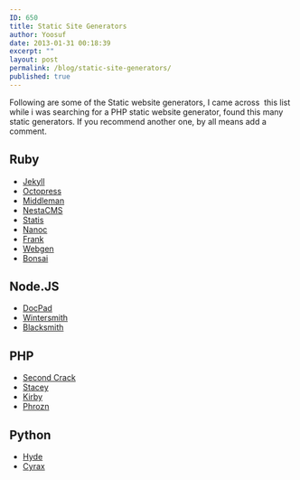```yaml
---
ID: 650
title: Static Site Generators
author: Yoosuf
date: 2013-01-31 00:18:39
excerpt: ""
layout: post
permalink: /blog/static-site-generators/
published: true
---
```

Following are some of the Static website generators, I came across  this list while i was searching for a PHP static website generator, found this many static generators. If you recommend another one, by all means add a comment.
<h2>Ruby</h2>
<ul>
	<li><a href="https://github.com/mojombo/jekyll">Jekyll</a></li>
	<li><a href="http://octopress.org/">Octopress</a></li>
	<li><a href="http://middlemanapp.com/">Middleman</a></li>
	<li><a href="http://nestacms.com/">NestaCMS</a></li>
	<li><a href="http://stasis.me/">Statis</a></li>
	<li><a href="http://nanoc.stoneship.org/">Nanoc</a></li>
	<li><a href="https://github.com/blahed/frank">Frank</a></li>
	<li><a href="http://webgen.rubyforge.org">Webgen</a></li>
	<li><a href="http://tinytree.info">Bonsai</a></li>
</ul>
<h2>Node.JS</h2>
<ul>
	<li><a href="https://github.com/bevry/docpad">DocPad</a></li>
	<li><a href="https://github.com/jnordberg/wintersmith">Wintersmith</a></li>
	<li><a href="https://github.com/flatiron/blacksmith">Blacksmith</a></li>
</ul>
<h2>PHP</h2>
<ul>
	<li><a href="https://github.com/marcoarment/secondcrack">Second Crack</a></li>
	<li><a href="http://staceyapp.com/">Stacey</a></li>
	<li><a href="http://getkirby.com/">Kirby</a></li>
	<li><a href="http://www.phrozn.info/en/">Phrozn</a></li>
</ul>
<h2>Python</h2>
<ul>
	<li><span style="line-height: 14px;"><a href="http://ringce.com/hyde">Hyde</a></span></li>
	<li><a href="http://pypi.python.org/pypi/cyrax">Cyrax</a></li>
</ul>